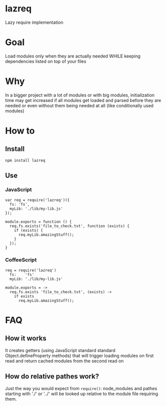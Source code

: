 lazreq
======
Lazy require implementation


# Goal
Load modules only when they are actually needed WHILE keeping dependencies
listed on top of your files

# Why
In a bigger project with a lot of modules or with big modules, initialization
time may get increased if all modules get loaded and parsed before they are
needed or even without them being needed at all (like conditionally used
modules)

# How to
## Install
    npm install lazreq
## Use
### JavaScript
    var req = require('lazreq')({
      fs: 'fs',
      myLib: './lib/my-lib.js'
    });

    module.exports = function () {
      req.fs.exists('file_to_check.txt', function (exists) {
        if (exists) {
          req.myLib.amazingStuff();
        }
      });
    }
### CoffeeScript
    req = require('lazreq')
      fs:    'fs'
      myLib: './lib/my-lib.js'

    module.exports = ->
      req.fs.exists 'file_to_check.txt', (exists) ->
        if exists
          req.myLib.amazingStuff();

# FAQ
## How it works
It creates getters (using JavaScript standard standard Object.defineProperty
methods) that will trigger loading modules on first read and return cached
modules from the second read on

## How do relative pathes work?
Just the way you would expect from `require()`: node_modules and pathes starting
with './' or '../' will be looked up relative to the module file requiring them.
